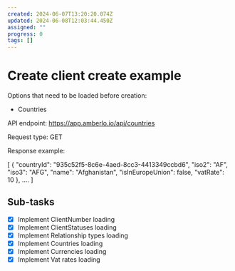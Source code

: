 ```yaml
---
created: 2024-06-07T13:20:20.074Z
updated: 2024-06-08T12:03:44.450Z
assigned: ""
progress: 0
tags: []
---
```


# Create client create example

Options that need to be loaded before creation:

- Countries

API endpoint: https://app.amberlo.io/api/countries

Request type: GET

Response example:

[
{
    "countryId": "935c52f5-8c6e-4aed-8cc3-4413349ccbd6",
    "iso2": "AF",
    "iso3": "AFG",
    "name": "Afghanistan",
    "isInEuropeUnion": false,
    "vatRate": 10
},
....
]

## Sub-tasks

- [x] Implement ClientNumber loading
- [x] Implement ClientStatuses loading
- [x] Implement Relationship types loading
- [x] Implement Countries loading
- [x] Implement Currencies loading
- [x] Implement Vat rates loading
